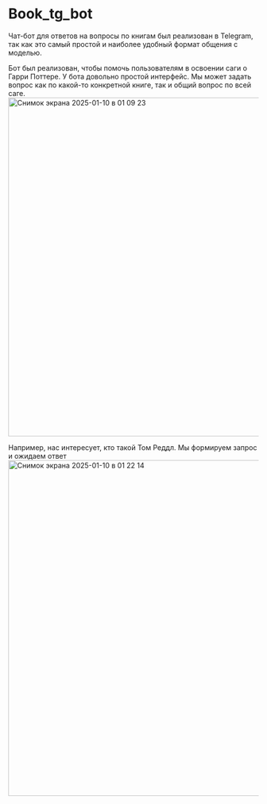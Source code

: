 # Book_tg_bot
Чат-бот для ответов на вопросы по книгам был реализован в Telegram, так как это самый простой и наиболее удобный формат общения с моделью.

Бот был реализован, чтобы помочь пользователям в освоении саги о Гарри Поттере. У бота довольно простой интерфейс. Мы может задать вопрос как по какой-то конкретной книге, так и общий вопрос по всей саге.
<img width="683" alt="Снимок экрана 2025-01-10 в 01 09 23" src="https://github.com/user-attachments/assets/5860b492-bc9f-44a3-8f11-cc449a7e0e6d" />

Например, нас интересует, кто такой Том Реддл. Мы формируем запрос и ожидаем ответ
<img width="677" alt="Снимок экрана 2025-01-10 в 01 22 14" src="https://github.com/user-attachments/assets/568a9f99-1a54-481e-8e33-e75bde674679" />
